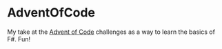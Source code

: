 # AdventOfCode
My take at the [Advent of Code](http://adventofcode.com/) challenges as a way to learn the basics of F#. Fun!
